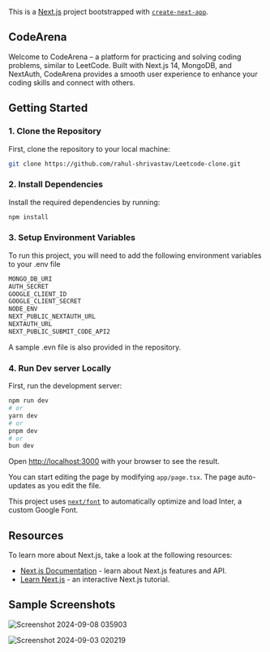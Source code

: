 This is a [Next.js](https://nextjs.org/) project bootstrapped with [`create-next-app`](https://github.com/vercel/next.js/tree/canary/packages/create-next-app).
## CodeArena
Welcome to CodeArena – a platform for practicing and solving coding problems, similar to LeetCode. Built with Next.js 14, MongoDB, and NextAuth, CodeArena provides a smooth user experience to enhance your coding skills and connect with others.
## Getting Started

### 1. Clone the Repository
First, clone the repository to your local machine:


```bash
git clone https://github.com/rahul-shrivastav/Leetcode-clone.git
```


### 2. Install Dependencies
Install the required dependencies by running:

```bash
npm install
```
### 3. Setup Environment Variables

To run this project, you will need to add the following environment variables to your .env file
```bash
MONGO_DB_URI  
AUTH_SECRET  
GOOGLE_CLIENT_ID  
GOOGLE_CLIENT_SECRET  
NODE_ENV
NEXT_PUBLIC_NEXTAUTH_URL
NEXTAUTH_URL
NEXT_PUBLIC_SUBMIT_CODE_API2  
```
A sample .evn file is also provided in the repository.

### 4. Run Dev server Locally

First, run the development server:

```bash
npm run dev
# or
yarn dev
# or
pnpm dev
# or
bun dev
```

Open [http://localhost:3000](http://localhost:3000) with your browser to see the result.

You can start editing the page by modifying `app/page.tsx`. The page auto-updates as you edit the file.

This project uses [`next/font`](https://nextjs.org/docs/basic-features/font-optimization) to automatically optimize and load Inter, a custom Google Font.

## Resources

To learn more about Next.js, take a look at the following resources:

- [Next.js Documentation](https://nextjs.org/docs) - learn about Next.js features and API.
- [Learn Next.js](https://nextjs.org/learn) - an interactive Next.js tutorial.


## Sample Screenshots
![Screenshot 2024-09-08 035903](https://github.com/user-attachments/assets/4055d2d1-a55b-425c-9af4-5e8c73c0b23b)

![Screenshot 2024-09-03 020219](https://github.com/user-attachments/assets/9f359316-7cad-4358-9133-87a0993313a4)

